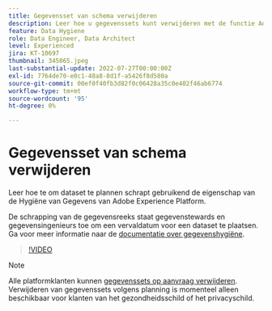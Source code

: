 ```yaml
---
title: Gegevensset van schema verwijderen
description: Leer hoe u gegevenssets kunt verwijderen met de functie Adobe Experience Platform Data Hygiene.
feature: Data Hygiene
role: Data Engineer, Data Architect
level: Experienced
jira: KT-10697
thumbnail: 345065.jpeg
last-substantial-update: 2022-07-27T00:00:00Z
exl-id: 7764de70-e0c1-48a8-8d1f-a5426f8d580a
source-git-commit: 00ef0f40fb3d82f0c06428a35c0e402f46ab6774
workflow-type: tm+mt
source-wordcount: '95'
ht-degree: 0%

---
```


# Gegevensset van schema verwijderen

Leer hoe te om dataset te plannen schrapt gebruikend de eigenschap van de Hygiëne van Gegevens van Adobe Experience Platform.

De schrapping van de gegevensreeks staat gegevenstewards en gegevensingenieurs toe om een vervaldatum voor een dataset te plaatsen. Ga voor meer informatie naar de [documentatie over gegevenshygiëne](https://experienceleague.adobe.com/docs/experience-platform/hygiene/home.html).


>[!VIDEO](https://video.tv.adobe.com/v/345065?learn=on)

>[!NOTE]
>
> Alle platformklanten kunnen [gegevenssets op aanvraag verwijderen](https://experienceleague.adobe.com/docs/experience-platform/catalog/datasets/user-guide.html#delete). Verwijderen van gegevenssets volgens planning is momenteel alleen beschikbaar voor klanten van het gezondheidsschild of het privacyschild.
